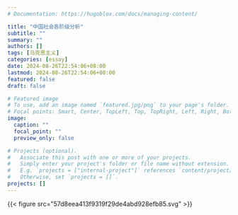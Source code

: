```yaml
---
# Documentation: https://hugoblox.com/docs/managing-content/

title: "中国社会各阶级分析"
subtitle: ""
summary: ""
authors: []
tags: [马克思主义]
categories: [essay]
date: 2024-08-26T22:54:06+08:00
lastmod: 2024-08-26T22:54:06+08:00
featured: false
draft: false

# Featured image
# To use, add an image named `featured.jpg/png` to your page's folder.
# Focal points: Smart, Center, TopLeft, Top, TopRight, Left, Right, BottomLeft, Bottom, BottomRight.
image:
  caption: ""
  focal_point: ""
  preview_only: false

# Projects (optional).
#   Associate this post with one or more of your projects.
#   Simply enter your project's folder or file name without extension.
#   E.g. `projects = ["internal-project"]` references `content/project/deep-learning/index.md`.
#   Otherwise, set `projects = []`.
projects: []
---
```


<!--more-->

{{< figure src="57d8eea413f9319f29de4abd928efb85.svg" >}}
